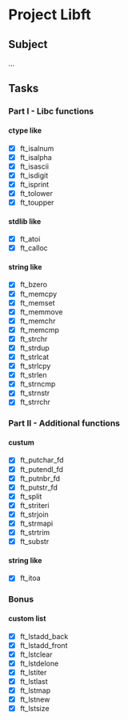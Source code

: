 # Project Libft

## Subject

...

## Tasks

### Part I - Libc functions

#### ctype like

- [x] ft_isalnum
- [x] ft_isalpha
- [x] ft_isascii
- [x] ft_isdigit
- [x] ft_isprint
- [x] ft_tolower
- [x] ft_toupper

#### stdlib like

- [x] ft_atoi
- [x] ft_calloc

#### string like

- [x] ft_bzero
- [x] ft_memcpy
- [x] ft_memset
- [x] ft_memmove
- [x] ft_memchr
- [x] ft_memcmp
- [x] ft_strchr
- [x] ft_strdup
- [x] ft_strlcat
- [x] ft_strlcpy
- [x] ft_strlen
- [x] ft_strncmp
- [x] ft_strnstr
- [x] ft_strrchr

### Part II - Additional functions

#### custum

- [x] ft_putchar_fd
- [x] ft_putendl_fd
- [x] ft_putnbr_fd
- [x] ft_putstr_fd
- [x] ft_split
- [x] ft_striteri
- [x] ft_strjoin
- [x] ft_strmapi
- [x] ft_strtrim
- [x] ft_substr

#### string like

- [x] ft_itoa

### Bonus

#### custom list

- [x] ft_lstadd_back
- [x] ft_lstadd_front
- [x] ft_lstclear
- [x] ft_lstdelone
- [x] ft_lstiter
- [x] ft_lstlast
- [x] ft_lstmap
- [x] ft_lstnew
- [x] ft_lstsize
